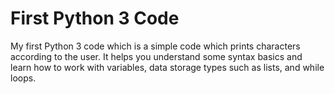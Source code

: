 # First Python 3 Code
My first Python 3 code which is a simple code which prints characters according to the user.  It helps you understand some syntax basics and learn how to work with variables, data storage types such as lists, and while loops.
